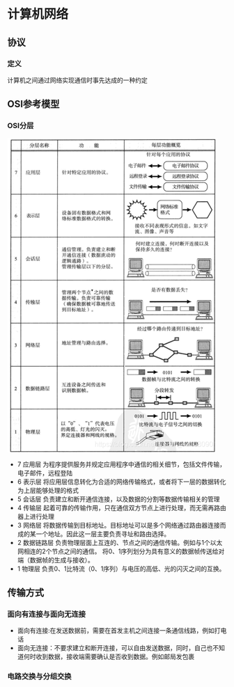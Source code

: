 # 计算机网络
## 协议
### 定义
计算机之间通过网络实现通信时事先达成的一种约定

## OSI参考模型
### OSI分层
![OSI分层](images/OSI1.png)
- 7 应用层
为程序提供服务并规定应用程序中通信的相关细节，包括文件传输，电子邮件，远程登陆
- 6 表示层
将应用层信息转化为合适的网络传输格式，或者将下一层的数据转化为上层能够处理的格式
- 5 会话层
负责建立和断开通信连接，以及数据的分割等数据传输相关的管理
- 4 传输层
起着可靠的传输作用，只在通信双方节点上进行处理，而无需再路由器上进行处理
- 3 网络层
将数据传输到目标地址。目标地址可以是多个网络通过路由器连接而成的某一个地址。因此这一层主要负责寻址和路由选择。
- 2 数据链路层
负责物理层面上互连的、节点之间的通信传输。例如与1个以太网相连的2个节点之间的通信。
将0、1序列划分为具有意义的数据帧传送给对端（数据帧的生成与接收）。
- 1 物理层
负责0、1比特流（0、1序列）与电压的高低、光的闪灭之间的互换。

## 传输方式
### 面向有连接与面向无连接
- 面向有连接:在发送数据前，需要在首发主机之间连接一条通信线路，例如打电话
- 面向无连接：不要求建立和断开连接，可以自由发送数据，同时，自己也不知道何时收到数据，接收端需要确认是否收到数据。例如邮局发包裹
### 电路交换与分组交换

